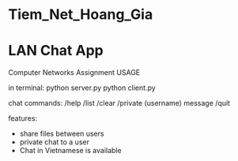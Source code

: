 # Tiem_Net_Hoang_Gia

# LAN Chat App

Computer Networks Assignment
USAGE

in terminal:
python server.py
python client.py

chat commands:
/help
/list
/clear
/private (username) message
/quit

features:

- share files between users
- private chat to a user
- Chat in Vietnamese is available
